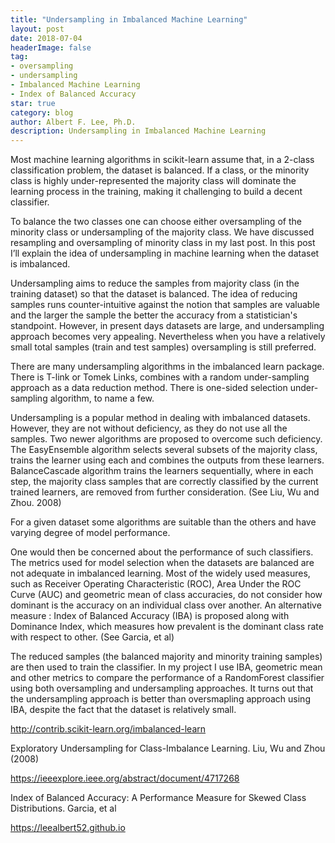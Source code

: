 ```yaml
---
title: "Undersampling in Imbalanced Machine Learning"
layout: post
date: 2018-07-04
headerImage: false
tag:
- oversampling
- undersampling
- Imbalanced Machine Learning
- Index of Balanced Accuracy
star: true
category: blog
author: Albert F. Lee, Ph.D.
description: Undersampling in Imbalanced Machine Learning
---
```


Most machine learning algorithms in scikit-learn assume that, in a 2-class classification problem, the dataset is
balanced. If a class, or the minority class is highly under-represented the majority class will dominate the
learning process in the training, making it challenging to build a decent classifier.

To balance the two classes one can choose either oversampling of the minority class or undersampling of the majority
class. We have discussed resampling and oversampling of minority class in my last post. In this post I’ll explain
the idea of undersampling in machine learning when the dataset is imbalanced.

Undersampling aims to reduce the samples from majority class (in the training dataset) so that the dataset is
balanced. The idea of reducing samples runs counter-intuitive against the notion that samples are valuable and the
larger the sample the better the accuracy from a statistician's standpoint. However, in present days datasets are
large, and undersampling approach becomes very appealing. Nevertheless when you have a relatively small total samples
(train and test samples) oversampling is still preferred.

There are many undersampling algorithms in the imbalanced learn package. There is T-link or Tomek Links, combines
with a random under-sampling approach as a data reduction method. There is one-sided selection under-sampling
algorithm, to name a few.

Undersampling is a popular method in dealing with imbalanced datasets.  However, they are not without deficiency,
as they do not use all the samples.  Two newer algorithms are proposed to overcome such deficiency.  The
EasyEnsemble algorithm selects several subsets of the majority class, trains the learner using each and combines
the outputs from these learners.  BalanceCascade algorithm trains the learners sequentially, where in each step,
the majority class samples that are correctly classified by the current trained learners, are removed from further
consideration. (See Liu, Wu and Zhou. 2008)

For a given dataset some algorithms are suitable than the others and have varying degree of model performance.

One would then be concerned about the performance of such classifiers. The metrics used for model selection when
the datasets are balanced are not adequate in imbalanced learning. Most of the widely used measures, such as
Receiver Operating Characteristic (ROC), Area Under the ROC Curve (AUC) and geometric mean of class accuracies,
do not consider how dominant is the accuracy on an individual class over another. An alternative measure : Index
of Balanced Accuracy (IBA) is proposed along with Dominance Index, which measures how prevalent is the dominant
class rate with respect to other. (See Garcia, et al)

The reduced samples (the balanced majority and minority training samples) are then used to train the classifier.
In my project I use IBA, geometric mean and other metrics to compare the performance of a RandomForest classifier
using both oversampling and undersampling approaches. It turns out that the undersampling approach is better than
oversmapling approach using IBA, despite the fact that the dataset is relatively small.

http://contrib.scikit-learn.org/imbalanced-learn

Exploratory Undersampling for Class-Imbalance Learning. Liu, Wu and Zhou (2008)

https://ieeexplore.ieee.org/abstract/document/4717268

Index of Balanced Accuracy: A Performance Measure for Skewed Class Distributions. Garcia, et al

https://leealbert52.github.io

